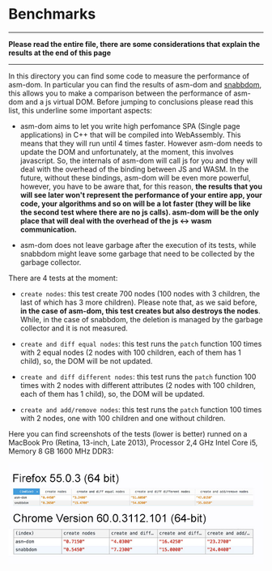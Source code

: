 # Benchmarks

---

**Please read the entire file, there are some considerations that explain the results at the end of this page**

---

In this directory you can find some code to measure the performance of asm-dom. In particular you can find the results of asm-dom and [snabbdom](https://github.com/snabbdom/snabbdom), this allows you to make a comparison between the performance of asm-dom and a js virtual DOM. Before jumping to conclusions please read this list, this underline some important aspects:

- asm-dom aims to let you write high perfomance SPA (Single page applications) in C++ that will be compiled into WebAssembly. This means that they will run until 4 times faster. However asm-dom needs to update the DOM and unfortunately, at the moment, this involves javascript. So, the internals of asm-dom will call js for you and they will deal with the overhead of the binding between JS and WASM. In the future, without these bindings, asm-dom will be even more powerful, however, you have to be aware that, for this reason, **the results that you will see later won't represent the performance of your entire app, your code, your algorithms and so on will be a lot faster (they will be like the second test where there are no js calls). asm-dom will be the only place that will deal with the overhead of the js <-> wasm communication.**

- asm-dom does not leave garbage after the execution of its tests, while snabbdom might leave some garbage that need to be collected by the garbage collector.

There are 4 tests at the moment:

- `create nodes`: this test create 700 nodes (100 nodes with 3 children, the last of which has 3 more children). Please note that, as we said before, **in the case of asm-dom, this test creates but also destroys the nodes**. While, in the case of snabbdom, the deletion is managed by the garbage collector and it is not measured.

- `create and diff equal nodes`: this test runs the `patch` function 100 times with 2 equal nodes (2 nodes with 100 children, each of them has 1 child), so, the DOM will be not updated.

- `create and diff different nodes`: this test runs the `patch` function 100 times with 2 nodes with different attributes (2 nodes with 100 children, each of them has 1 child), so, the DOM will be updated.

- `create and add/remove nodes`: this test runs the `patch` function 100 times with 2 nodes, one with 100 children and one without children.

Here you can find screenshots of the tests (lower is better) runned on a MacBook Pro (Retina, 13-inch, Late 2013), Processor 2,4 GHz Intel Core i5, Memory 8 GB 1600 MHz DDR3:

![Benchmarks](benchmarks.jpg)